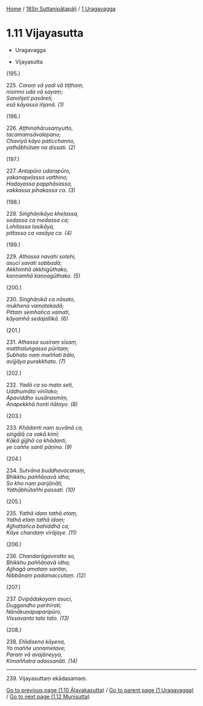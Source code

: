 
[Home](/) / [18Sn Suttanipātapāḷi](...md) / [1 Uragavagga](../18Sn/1.md)

# 1.11 Vijayasutta

* Uragavagga

* Vijayasutta

(195.)

225\. _Caraṃ vā yadi vā tiṭṭhaṃ,_  
_nisinno uda vā sayaṃ;_  
_Samiñjeti pasāreti,_  
_esā kāyassa iñjanā. (1)_  


(196.)

226\. _Aṭṭhinahārusaṃyutto,_  
_tacamaṃsāvalepano;_  
_Chaviyā kāyo paṭicchanno,_  
_yathābhūtaṃ na dissati. (2)_  


(197.)

227\. _Antapūro udarapūro,_  
_yakanapeḷassa vatthino;_  
_Hadayassa papphāsassa,_  
_vakkassa pihakassa ca. (3)_  


(198.)

228\. _Siṅghāṇikāya kheḷassa,_  
_sedassa ca medassa ca;_  
_Lohitassa lasikāya,_  
_pittassa ca vasāya ca. (4)_  


(199.)

229\. _Athassa navahi sotehi,_  
_asucī savati sabbadā;_  
_Akkhimhā akkhigūthako,_  
_kaṇṇamhā kaṇṇagūthako. (5)_  


(200.)

230\. _Siṅghāṇikā ca nāsato,_  
_mukhena vamatekadā;_  
_Pittaṃ semhañca vamati,_  
_kāyamhā sedajallikā. (6)_  


(201.)

231\. _Athassa susiraṃ sīsaṃ,_  
_matthaluṅgassa pūritaṃ;_  
_Subhato naṃ maññati bālo,_  
_avijjāya purakkhato. (7)_  


(202.)

232\. _Yadā ca so mato seti,_  
_Uddhumāto vinīlako;_  
_Apaviddho susānasmiṃ,_  
_Anapekkhā honti ñātayo. (8)_  


(203.)

233\. _Khādanti naṃ suvānā ca,_  
_siṅgālā ca vakā kimī;_  
_Kākā gijjhā ca khādanti,_  
_ye caññe santi pāṇino. (9)_  


(204.)

234\. _Sutvāna buddhavacanaṃ,_  
_Bhikkhu paññāṇavā idha;_  
_So kho naṃ parijānāti,_  
_Yathābhūtañhi passati. (10)_  


(205.)

235\. _Yathā idaṃ tathā etaṃ,_  
_Yathā etaṃ tathā idaṃ;_  
_Ajjhattañca bahiddhā ca,_  
_Kāye chandaṃ virājaye. (11)_  


(206.)

236\. _Chandarāgaviratto so,_  
_Bhikkhu paññāṇavā idha;_  
_Ajjhagā amataṃ santiṃ,_  
_Nibbānaṃ padamaccutaṃ. (12)_  


(207.)

237\. _Dvipādakoyaṃ asuci,_  
_Duggandho parihīrati;_  
_Nānākuṇapaparipūro,_  
_Vissavanto tato tato. (13)_  


(208.)

238\. _Etādisena kāyena,_  
_Yo maññe uṇṇametave;_  
_Paraṃ vā avajāneyya,_  
_Kimaññatra adassanāti. (14)_  


---

239\. Vijayasuttaṃ ekādasamaṃ.



[Go to previous page (1.10 Āḷavakasutta)](1.10.md) / [Go to parent page (1 Uragavagga)](../18Sn/1.md) / [Go to next page (1.12 Munisutta)](1.12.md)


